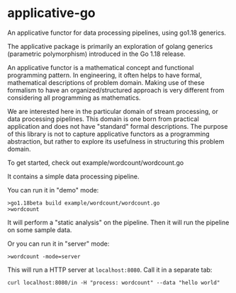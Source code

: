 # applicative-go
An applicative functor for data processing pipelines, using go1.18 generics. 

The applicative package is primarily an exploration of golang generics
(parametric polymorphism) introduced in the Go 1.18 release.

An applicative functor is a mathematical concept and functional
programming pattern. In engineering, it often helps to have
formal, mathematical descriptions of problem domain. Making use
of these formalism to have an organized/structured approach is
very different from considering all programming as mathematics.

We are interested here in the particular domain of stream processing,
or data processing pipelines. This domain is one born from practical
application and does not have "standard" formal descriptions.
The purpose of this library is not to capture applicative functors as
a programming abstraction, but rather to explore its usefulness
in structuring this problem domain.

To get started, check out example/wordcount/wordcount.go

It contains a simple data processing pipeline.

You can run it in "demo" mode:

```
>go1.18beta build example/wordcount/wordcount.go
>wordcount
```

It will perform a "static analysis" on the pipeline.
Then it will run the pipeline on some sample data.

Or you can run it in "server" mode:

```
>wordcount -mode=server
```

This will run a HTTP server at `localhost:8080`.
Call it in a separate tab:
```
curl localhost:8080/in -H "process: wordcount" --data "hello world"
```

